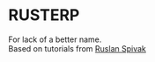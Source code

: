 # RUSTERP
For lack of a better name.  
Based on tutorials from [Ruslan Spivak](https://ruslanspivak.com/lsbasi-part1/)